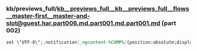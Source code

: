 ### kb/previews_full/kb__previews_full__kb__previews_full__flows__master-first__master-and-slot@guest.har.part006.md.part001.md.part001.md (part 002)

```md
set \"UTF-8\";.notification[_ngcontent-%COMP%]{position:absolute;display:flex;flex-direction:row;gap:12px;justify-content:cente
```

```
